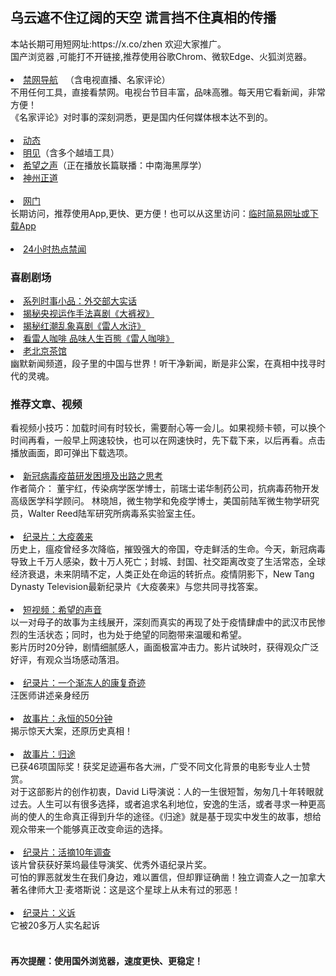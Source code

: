 ## 乌云遮不住辽阔的天空 谎言挡不住真相的传播
<div>本站长期可用短网址:https://x.co/zhen 欢迎大家推广。</div>
<div>国产浏览器 ,可能打不开链接,推荐使用谷歌Chrom、微软Edge、火狐浏览器。</div>
<div><BR></div>
    <li><font class="ws11"><a href=https://rebrand.ly/zhen title="" target="_blank">禁网导航</a></font>  &nbsp </font></a>（含电视直播、名家评论） </li>
 
<div>不用任何工具，直接看禁网。电视台节目丰富，品味高雅。每天用它看新闻，非常方便！</font></li></div> 
<div>《名家评论》对时事的深刻洞悉，更是国内任何媒体根本达不到的。</font></li></div> 
<div><BR></div>
 <li><font class="ws11"><a href=https://cutt.ly/ff4tkaf  title="" target="_blank">动态</a></font></a></font></li>  
 <li><font class="ws11"><a href=https://cutt.ly/af7yX4o  title="" target="_blank">明见</a></font></a>（含多个越墙工具）</font></li>  
 <li><font class="ws11"><a href=https://cutt.ly/sf7yNaL  title="" target="_blank">希望之声</a></font></a>（正在播放长篇联播：中南海黑厚学）</font></li>
  <li><font class="ws11"><a href=https://cutt.ly/Af7ulJv  title="" target="_blank">神州正道</a></font></a></font></li>

<div><BR></div>

<li><font class="ws11"><a href=http://158.247.209.22:11000/show.aspx?name=og%E7%B2%BE%E9%80%89~mark title="" target="_blank">网门</a></font></a></font></li >  
</div>长期访问，推荐使用App,更快、更方便！也可以从这里访问：<a href="https://x.co/ogate" title="" target="_blank">临时简易网址或下载App</a></font></font></li></div>

<div><BR></div>
 <li><font class="ws11"><a href=https://github.com/zydd999/bnews2/blob/master/readme.md#dsfgt title="" target="_blank">24小时热点禁闻</a></font></a></font></li >  
 
### 喜剧剧场

 
<li><font class="ws11"><a href="http://158.247.209.22:10000/videos/res/comedy/" title="" target="_blank">系列时事小品：外交部大实话</a></font></a></font></li  >
<li><font class="ws11"><a href="http://158.247.209.22:10000/videos/res/comedy/" title="" target="_blank">揭秘央视运作手法喜剧《大裤衩》</a></font></a></font></li >
<li><font class="ws11"><a href="http://158.247.209.22:10000/videos/res/comedy/" title="" target="_blank">揭秘红潮乱象喜剧《雷人水浒》</a></font></a></font></li>
 <li><font class="ws11"><a href="http://158.247.209.22:10000/videos/res/comedy/" title="" target="_blank">看雷人咖啡 品味人生百態《雷人咖啡》</a></font></a></font></li>
<li><font class="ws11"><a href="http://158.247.209.22/teahouse/" title="" target="_blank">老北京茶馆</a></font></a></font></li>
<div>幽默新闻频道，段子里的中国与世界！听干净新闻，断是非公案，在真相中找寻时代的灵魂。

### 推荐文章、视频
<div>看视频小技巧：加载时间有时较长，需要耐心等一会儿。如果视频卡顿，可以换个时间再看，一般早上网速较快，也可以在网速快时，先下载下来，以后再看。点击播放画面，即可弹出下载选项。
<div><BR></div>    
 <li><font class="ws11"><a href="https://github.com/zydd999/bnews/wiki/%E6%96%B0%E5%86%A0%E7%97%85%E6%AF%92%E7%96%AB%E8%8B%97%E7%A0%94%E5%8F%91%E5%9B%B0%E5%A2%83%E5%8F%8A%E5%87%BA%E8%B7%AF%E4%B9%8B%E6%80%9D%E8%80%83" title="" target="_blank">新冠病毒疫苗研发困境及出路之思考</a></font></a></font></li  
 <div>作者简介： 董宇红，传染病学医学博士，前瑞士诺华制药公司，抗病毒药物开发高级医学科学顾问。 林晓旭，微生物学和免疫学博士，美国前陆军微生物学研究员，Walter Reed陆军研究所病毒系实验室主任。</font></li></div> 
 <div><BR></div>
     
 <li><font class="ws11"><a href="https://gitlab.com/szzdlab/m1/raw/master/dexl.mp4" title="" target="_blank">纪录片：大疫袭来</a></font></a></font></li 
<div> 历史上，瘟疫曾经多次降临，摧毁强大的帝国，夺走鲜活的生命。今天，新冠病毒导致上千万人感染，数十万人死亡；封城、封国、社交距离改变了生活常态，全球经济衰退，未来阴晴不定，人类正处在命运的转折点。疫情阴影下，New Tang Dynasty Television最新纪录片《大疫袭来》与您共同寻找答案。</font></li></div> 
  <div><BR></div>
      <li><font class="ws11"><a href="https://gitlab.com/szzdlab/www/raw/master/v/SoundOfHope_360p.mp4" title="" target="_ blank">短视频：希望的声音</a></font></a></font></li 
  <div>以一对母子的故事为主线展开，深刻而真实的再现了处于疫情肆虐中的武汉市民惨烈的生活状态；同时，也为处于绝望的同胞带来温暖和希望。
 <div>影片历时20分钟，剧情细腻感人，画面极富冲击力。影片试映时，获得观众广泛好评，有观众当场感动落泪。
     <div><BR></div>       
  <li><font class="ws11"><a href="https://gitlab.com/szzdlab/w2/raw/master/rs/Uc6y.mp4" title="" target="_blank">纪录片：一个渐冻人的康复奇迹</a></font></a></font></li 
  <div>汪医师讲述亲身经历
    <div><BR></div>
   <li><font class="ws11"><a href="https://gitlab.com/szzdlab/m1/raw/master/YongHeng-360p.mp4" title="" target="_blank">故事片：永恒的50分钟</a></font></a></font></li 
  <div>揭示惊天大案，还原历史真相！
    <div><BR></div>       
 <li><font class="ws11"><a href= "https://gitlab.com/szzdlab/v2/raw/master/hG75Ez1eTyeZN.mp4"  title="" target="_blank">故事片：归途</a></font></a></font></li  
   <div>已获46项国际奖！获奖足迹遍布各大洲，广受不同文化背景的电影专业人士赞赏。
      <div>对于这部影片的创作初衷，David Li导演说：人的一生很短暂，匆匆几十年转眼就过去。人生可以有很多选择，或者追求名利地位，安逸的生活，或者寻求一种更高尚的使人的生命真正得到升华的途径。《归途》就是基于现实中发生的故事，想给观众带来一个能够真正改变命运的选择。
 <div><BR></div>
<li><font class="ws11"><a href="https://gitlab.com/szzdlab/w5/raw/master/5N.8.mp4" title="" target="_blank">纪录片：活摘10年调查</a></font></a></font></li
  <div>该片曾获获好莱坞最佳导演奖、优秀外语纪录片奖。
    <div>可怕的罪恶就发生在我们身边，难以置信，但却罪证确凿！独立调查人之一加拿大著名律师大卫·麦塔斯说：这是这个星球上从未有过的邪恶！
     <div><BR></div>
<li><font class="ws11"><a href="https://gitlab.com/szzdlab/v1/raw/master/2017-7-5/5-YiSu_MH-360p.mp4" title="" target="_blank">纪录片：义诉</a></font></a></font></li  

 <div> 它被20多万人实名起诉</font></li></div> 
<div><BR></div>
  
<div><h4>再次提醒：使用国外浏览器，速度更快、更稳定！<h4></div>
